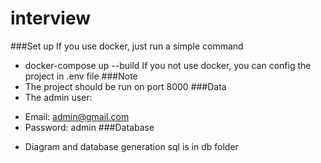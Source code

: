 # interview

###Set up
If you use docker, just run a simple command
- docker-compose up --build
If you not use docker, you can config the project in .env file
###Note
- The project should be run on port 8000
###Data
- The admin user:
+ Email: admin@gmail.com
+ Password: admin
###Database
- Diagram and database generation sql is in db folder